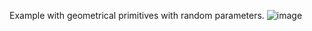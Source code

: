 Example with geometrical primitives with random parameters.
![image](https://github.com/VLSoV/FastReportsTest/assets/79214669/2d669efb-0788-4011-8a45-60be5e11d829)
